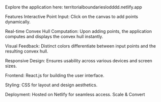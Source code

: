 Explore the application here: territorialboundarieslodddd.netlify.app


Features
Interactive Point Input: Click on the canvas to add points dynamically.

Real-time Convex Hull Computation: Upon adding points, the application computes and displays the convex hull instantly.

Visual Feedback: Distinct colors differentiate between input points and the resulting convex hull.

Responsive Design: Ensures usability across various devices and screen sizes.


Frontend: React.js for building the user interface.

Styling: CSS for layout and design aesthetics.

Deployment: Hosted on Netlify for seamless access.
Scale & Convert
